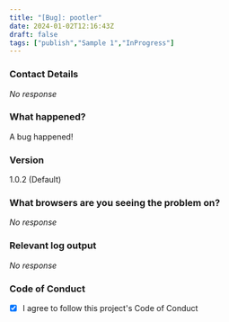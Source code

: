 ```yaml
---
title: "[Bug]: pootler"
date: 2024-01-02T12:16:43Z
draft: false
tags: ["publish","Sample 1","InProgress"]
---
```


### Contact Details

_No response_

### What happened?

A bug happened!

### Version

1.0.2 (Default)

### What browsers are you seeing the problem on?

_No response_

### Relevant log output

_No response_

### Code of Conduct

- [X] I agree to follow this project's Code of Conduct


